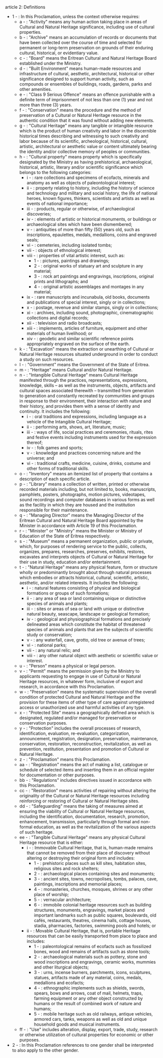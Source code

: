 article 2: Definitions

<ul>
			<li>1 - : In this Proclamation, unless the context otherwise requires:<ul>
						<li>a - : &quot;Activity&quot; means any human action taking place in areas of Cultural and Natural Heritage significance, including use of cultural properties.<ul>
						</ul></li>						<li>b - : &quot;Archive&quot; means an accumulation of records or documents that have been collected over the course of time and selected for permanent or long-term preservation on grounds of their enduring cultural, historical, or evidentiary value.<ul>
						</ul></li>						<li>c - : &quot;Board&quot; means the Eritrean Cultural and Natural Heritage Board established under the Ministry.<ul>
						</ul></li>						<li>d - : &quot;Built Environment&quot; means human-made resources and infrastructure of cultural, aesthetic, architectural, historical or other significance designed to support human activity, such as compounds or ensembles of buildings, roads, gardens, parks and other amenities.<ul>
						</ul></li>						<li>e - : &quot;Class 9 Serious Offence&quot; means an offence punishable with a definite term of imprisonment of not less than one (1) year and not more than three (3) years.<ul>
						</ul></li>						<li>f - : &quot;Conservation&quot; means the procedure and the method of preservation of a Cultural or Natural Heritage resource in the authentic condition that it was found without adding new elements.<ul>
						</ul></li>						<li>g - : &quot;Cultural Heritage&quot; means any tangible or intangible resource which is the product of human creativity and labor in the discernible historical times describing and witnessing to such creativity and labor because of its scientific, archeological, historical, cultural, artistic, architectural or aesthetic value or content ultimately bearing the identity and&#x2F;or collective memory of peoples or communities.<ul>
						</ul></li>						<li>h - : &quot;Cultural property&quot; means property which is specifically designated by the Ministry as having prehistorical, archaeological, historical, artistic, literary and&#x2F;or scientific significance which belongs to the following categories:<ul>
									<li>i - : rare collections and specimens of ecofacts, minerals and anatomy as well as objects of paleontological interest;<ul>
									</ul></li>									<li>ii - : property relating to history, including the history of science and technology and military and social history, the life of national heroes, known figures, thinkers, scientists and artists as well as events of national importance;<ul>
									</ul></li>									<li>iii - : products, regular or otherwise, of archaeological discoveries;<ul>
									</ul></li>									<li>iv - : elements of artistic or historical monuments, or buildings or archaeological sites which have been dismembered;<ul>
									</ul></li>									<li>v - : antiquities of more than fifty (50) years old, such as inscriptions, epaulettes, medals, medallions, coins and engraved seals;<ul>
									</ul></li>									<li>vi - : cemeteries, including isolated tombs;<ul>
									</ul></li>									<li>vii - : objects of ethnological interest;<ul>
									</ul></li>									<li>viii - : properties of vital artistic interest, such as:<ul>
												<li>1 - : pictures, paintings and drawings;<ul>
												</ul></li>												<li>2 - : original works of statuary art and sculpture in any material;<ul>
												</ul></li>												<li>3 - : rock art paintings and engravings, inscriptions, original prints and lithographs; and<ul>
												</ul></li>												<li>4 - : original artistic assemblages and montages in any material;<ul>
												</ul></li>									</ul></li>									<li>ix - : rare manuscripts and incunabula, old books, documents and publications of special interest, singly or in collections;<ul>
									</ul></li>									<li>x - : postage, revenue and similar stamps, singly or in collections;<ul>
									</ul></li>									<li>xi - : archives, including sound, photographic, cinematographic collections and digital records;<ul>
									</ul></li>									<li>xii - : television and radio broadcasts;<ul>
									</ul></li>									<li>xiii - : implements, articles of furniture, equipment and other materials of human livelihood; or<ul>
									</ul></li>									<li>xiv - : geodetic and similar scientific reference points appropriately engraved on the surface of the earth.<ul>
									</ul></li>						</ul></li>						<li>k - : &quot;Excavation&quot; means the extraction or unearthing of Cultural or Natural Heritage resources situated underground in order to conduct a study on such resources.<ul>
						</ul></li>						<li>l - : &quot;Government&quot; means the Government of the State of Eritrea.<ul>
						</ul></li>						<li>m - : &quot;Heritage&quot; means Cultural and&#x2F;or Natural Heritage.<ul>
						</ul></li>						<li>n - : &quot;Intangible Cultural Heritage&quot; means Cultural Heritage manifested through the practices, representations, expressions, knowledge, skills – as well as the instruments, objects, artifacts and cultural spaces associated therewith – transmitted from generation to generation and constantly recreated by communities and groups in response to their environment, their interaction with nature and their history, and provides them with a sense of identity and continuity. It includes the following:<ul>
									<li>i - : oral traditions and expressions, including language as a vehicle of the Intangible Cultural Heritage;<ul>
									</ul></li>									<li>ii - : performing arts, shows, art, literature, music;<ul>
									</ul></li>									<li>iii - : ways of life, social practices and ceremonies, rituals, rites and festive events including instruments used for the expression thereof;<ul>
									</ul></li>									<li>iv - : folk games and sports;<ul>
									</ul></li>									<li>v - : knowledge and practices concerning nature and the universe; and<ul>
									</ul></li>									<li>vi - : traditional crafts, medicine, cuisine, drinks, costume and other forms of traditional skills.<ul>
									</ul></li>						</ul></li>						<li>o - : &quot;Inventory&quot; means an itemized list of property that contains a description of each specific article.<ul>
						</ul></li>						<li>p - : &quot;Library&quot; means a collection of written, printed or otherwise recorded materials including, but not limited to, books, manuscripts, pamphlets, posters, photographs, motion pictures, videotapes, sound recordings and computer databases in various forms as well as the facility in which they are housed and the institution responsible for their maintenance.<ul>
						</ul></li>						<li>q - : &quot;Managing Director&quot; means the Managing Director of the Eritrean Cultural and Natural Heritage Board appointed by the Minister in accordance with Article 19 of this Proclamation.<ul>
						</ul></li>						<li>r - : &quot;Minister&quot; or &quot;Ministry&quot; means the Minister or Ministry of Education of the State of Eritrea respectively.<ul>
						</ul></li>						<li>s - : &quot;Museum&quot; means a permanent organization, public or private, which, for purposes of rendering service to the public, collects, organizes, prepares, researches, preserves, exhibits, restores, excavates and interprets objects of Cultural or Natural Heritage for their use in study, education and&#x2F;or entertainment.<ul>
						</ul></li>						<li>t - : &quot;Natural Heritage&quot; means any physical feature, form or structure wholly or predominantly brought about through natural processes which embodies or attracts historical, cultural, scientific, artistic, aesthetic, and&#x2F;or related interests. It includes the following:<ul>
									<li>i - : natural features consisting of physical and biological formations or groups of such formations;<ul>
									</ul></li>									<li>ii - : any area of sea or land containing unique or distinctive species of animals and plants;<ul>
									</ul></li>									<li>iii - : sites or areas of sea or land with unique or distinctive natural beauty, seascape, landscape or geological formation;<ul>
									</ul></li>									<li>iv - : geological and physiographical formations and precisely delineated areas which constitute the habitat of threatened species of animals and plants that are the subjects of scientific study or conservation;<ul>
									</ul></li>									<li>v - : any waterfall, cave, grotto, old tree or avenue of trees;<ul>
									</ul></li>									<li>vi - : national parks;<ul>
									</ul></li>									<li>vii - : any natural relic; and<ul>
									</ul></li>									<li>viii - : any other natural object with aesthetic or scientific value or interest.<ul>
									</ul></li>						</ul></li>						<li>u - : &quot;Person&quot; means a physical or legal person.<ul>
						</ul></li>						<li>v - : &quot;Permit&quot; means the permission given by the Ministry to applicants requesting to engage in use of Cultural or Natural Heritage resources, in whatever form, inclusive of export and research, in accordance with this Proclamation.<ul>
						</ul></li>						<li>w - : &quot;Preservation&quot; means the systematic supervision of the overall condition of protected Cultural and Natural Heritage and the provision for these items of other type of care against unregistered access or unauthorized use and harmful activities of any type.<ul>
						</ul></li>						<li>x - : &quot;Protected Site&quot; means a geographically defined area which is designated, regulated and&#x2F;or managed for preservation or conservation purposes.<ul>
						</ul></li>						<li>y - : &quot;Protection&quot; includes the overall processes of research, identification, evaluation, re-evaluation, categorization, announcement, registration, designation, preservation, maintenance, conservation, restoration, reconstruction, revitalization, as well as prevention, restitution, presentation and promotion of Cultural or Natural Heritage.<ul>
						</ul></li>						<li>z - : &quot;Proclamation&quot; means this Proclamation.<ul>
						</ul></li>						<li>aa - : &quot;Registration&quot; means the act of making a list, catalogue or schedule of selected items and inserting them in an official register for documentation or other purposes.<ul>
						</ul></li>						<li>bb - : &quot;Regulations&quot; includes directives issued in accordance with this Proclamation.<ul>
						</ul></li>						<li>cc - : &quot;Restoration&quot; means activities of repairing without altering the originality of the Cultural or Natural Heritage resources including reinforcing or restoring of Cultural or Natural Heritage sites.<ul>
						</ul></li>						<li>dd - : &quot;Safeguarding&quot; means the taking of measures aimed at ensuring the viability of Cultural or Natural Heritage resources, including the identification, documentation, research, promotion, enhancement, transmission, particularly through formal and non-formal education, as well as the revitalization of the various aspects of such heritage.<ul>
						</ul></li>						<li>ee - : &quot;Tangible Cultural Heritage&quot; means any physical Cultural Heritage resource that is either:<ul>
									<li>i - : Immovable Cultural Heritage, that is, human-made remains that cannot be removed from their place of discovery without altering or destroying their original form and includes:<ul>
												<li>1 - : prehistoric places such as kill sites, habitation sites, religious sites and rock shelters;<ul>
												</ul></li>												<li>2 - : archaeological places containing sites and monuments;<ul>
												</ul></li>												<li>3 - : ancient sites, towns, necropolises, tombs, palaces, cave, paintings, inscriptions and memorial places;<ul>
												</ul></li>												<li>4 - : monasteries, churches, mosques, shrines or any other place of worship;<ul>
												</ul></li>												<li>5 - : vernacular architecture;<ul>
												</ul></li>												<li>6 - : immobile colonial heritage resources such as building structures, monuments, engravings, market places and important landmarks such as public squares, boulevards, old cafés, restaurants, theatres, cinema halls, cottage houses, stadia, pharmacies, factories, swimming pools and hotels; or<ul>
												</ul></li>									</ul></li>									<li>ii - : Movable Cultural Heritage, that is, portable Heritage resources that can be easily transported from place to place and includes:<ul>
												<li>1 - : paleontological remains of ecofacts such as fossilized bones, wood and remains of artifacts such as stone tools;<ul>
												</ul></li>												<li>2 - : archaeological materials such as pottery, stone and wood inscriptions and engravings, ceramic works, mummies and other liturgical objects;<ul>
												</ul></li>												<li>3 - : urns, incense burners, parchments, icons, sculptures, statues, artifacts made of any material, coins, medals, medallions and ecofacts;<ul>
												</ul></li>												<li>4 - : ethnographic implements such as shields, swords, spears, bows and arrows, coat of mail, helmets, traps, farming equipment or any other object constructed by humans or the result of combined work of nature and humans;<ul>
												</ul></li>												<li>5 - : mobile heritage such as old railways, antique vehicles, armored cars, tanks, weapons as well as old and unique household goods and musical instruments. <ul>
												</ul></li>									</ul></li>						</ul></li>						<li>ff - : &quot;Use&quot; includes alteration, display, export, trade, study, research or otherwise utilization of cultural properties for economic or other purposes.<ul>
						</ul></li>			</ul></li>			<li>2 - : In this Proclamation references to one gender shall be interpreted to also apply to the other gender. <ul>
			</ul></li></ul>